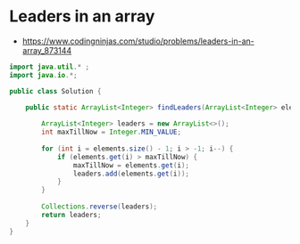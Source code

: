 # Leaders in an array

- https://www.codingninjas.com/studio/problems/leaders-in-an-array_873144

```java
import java.util.* ;
import java.io.*;

public class Solution {

	public static ArrayList<Integer> findLeaders(ArrayList<Integer> elements, int n) {
		
		ArrayList<Integer> leaders = new ArrayList<>();
		int maxTillNow = Integer.MIN_VALUE;
		
		for (int i = elements.size() - 1; i > -1; i--) {
			if (elements.get(i) > maxTillNow) {
				maxTillNow = elements.get(i);
				leaders.add(elements.get(i));
			}
		}
		
		Collections.reverse(leaders);
		return leaders;
	}
}
```

